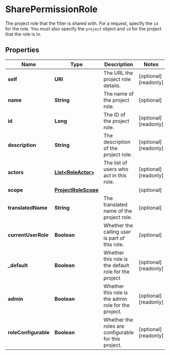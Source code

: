 

# SharePermissionRole

The project role that the filter is shared with.   For a request, specify the `id` for the role. You must also specify the `project` object and `id` for the project that the role is in.

## Properties

| Name | Type | Description | Notes |
|------------ | ------------- | ------------- | -------------|
|**self** | **URI** | The URL the project role details. |  [optional] [readonly] |
|**name** | **String** | The name of the project role. |  [optional] |
|**id** | **Long** | The ID of the project role. |  [optional] [readonly] |
|**description** | **String** | The description of the project role. |  [optional] [readonly] |
|**actors** | [**List&lt;RoleActor&gt;**](RoleActor.md) | The list of users who act in this role. |  [optional] [readonly] |
|**scope** | [**ProjectRoleScope**](ProjectRoleScope.md) |  |  [optional] |
|**translatedName** | **String** | The translated name of the project role. |  [optional] |
|**currentUserRole** | **Boolean** | Whether the calling user is part of this role. |  [optional] |
|**_default** | **Boolean** | Whether this role is the default role for the project |  [optional] [readonly] |
|**admin** | **Boolean** | Whether this role is the admin role for the project. |  [optional] [readonly] |
|**roleConfigurable** | **Boolean** | Whether the roles are configurable for this project. |  [optional] [readonly] |



